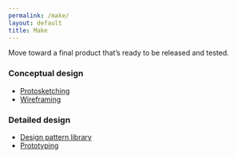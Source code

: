 ```yaml
---
permalink: /make/
layout: default
title: Make
---
```


Move toward a final product that’s ready to be released and tested.

### Conceptual design

- [Protosketching](../protosketching/)
- [Wireframing](../wireframing/)

### Detailed design

- [Design pattern library](../design-pattern-library/)
- [Prototyping](../prototyping/)
